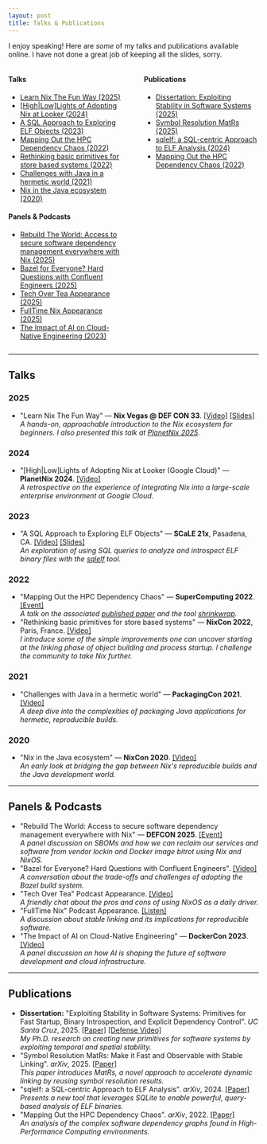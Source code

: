 ```yaml
---
layout: post
title: Talks & Publications
---
```


I enjoy speaking! Here are _some_ of my talks and publications available online. I have not done a great job of keeping all the slides, sorry.

<div style="display: flex; gap: 3em;">
<div style="flex-basis: 50%;">
<h4>Talks</h4>
<ul>
    <li><a href="#talk-learn-nix">Learn Nix The Fun Way (2025)</a></li>
    <li><a href="#talk-looker-nix">[High|Low]Lights of Adopting Nix at Looker (2024)</a></li>
    <li><a href="#talk-sql-elf">A SQL Approach to Exploring ELF Objects (2023)</a></li>
    <li><a href="#talk-mapping-dependency-chaos">Mapping Out the HPC Dependency Chaos (2022)</a></li>
    <li><a href="#talk-rethinking-primitives">Rethinking basic primitives for store based systems (2022)</a></li>
    <li><a href="#talk-java-hermetic">Challenges with Java in a hermetic world (2021)</a></li>
    <li><a href="#talk-nix-java">Nix in the Java ecosystem (2020)</a></li>
</ul>

<h4>Panels &amp; Podcasts</h4>
<ul>
    <li><a href="#podcast-rebuild-world">Rebuild The World: Access to secure software dependency management everywhere with Nix (2025)</a></li>
    <li><a href="#podcast-bazel">Bazel for Everyone? Hard Questions with Confluent Engineers (2025)</a></li>
    <li><a href="#podcast-tech-over-tea">Tech Over Tea Appearance (2025)</a></li>
    <li><a href="#podcast-fulltime-nix">FullTime Nix Appearance (2025)</a></li>
    <li><a href="#podcast-dockercon">The Impact of AI on Cloud-Native Engineering (2023)</a></li>
</ul>
</div>
<div style="flex-basis: 50%;">
<h4>Publications</h4>
<ul>
    <li><a href="#pub-dissertation">Dissertation: Exploiting Stability in Software Systems (2025)</a></li>
    <li><a href="#pub-matrs">Symbol Resolution MatRs (2025)</a></li>
    <li><a href="#pub-sqlelf">sqlelf: a SQL-centric Approach to ELF Analysis (2024)</a></li>
    <li><a href="#pub-hpc-chaos">Mapping Out the HPC Dependency Chaos (2022)</a></li>
</ul>
</div>
</div>

---

<h2>Talks</h2>

<h3>2025</h3>
<ul>
    <li id="talk-learn-nix">
        "Learn Nix The Fun Way" &mdash; <strong>Nix Vegas @ DEF CON 33</strong>.
        <a href="https://www.youtube.com/watch?v=hX1aRF_Rnu0">[Video]</a>
        <a href="https://fzakaria.com/2024/07/05/learn-nix-the-fun-way">[Slides]</a>
        <br><em>A hands-on, approachable introduction to the Nix ecosystem for beginners. I also presented this talk at <a href="https://www.socallinuxexpo.org/scale/22x/presentations/learn-nix-fun-way">PlanetNix 2025</a>.</em>
    </li>
</ul>

<h3>2024</h3>
<ul>
    <li id="talk-looker-nix">
        "[High|Low]Lights of Adopting Nix at Looker (Google Cloud)" &mdash; <strong>PlanetNix 2024</strong>.
        <a href="https://www.youtube.com/watch?v=GkgsFbwYdYA">[Video]</a>
        <br><em>A retrospective on the experience of integrating Nix into a large-scale enterprise environment at Google Cloud.</em>
    </li>
</ul>

<h3>2023</h3>
<ul>
    <li id="talk-sql-elf">
        "A SQL Approach to Exploring ELF Objects" &mdash; <strong>SCaLE 21x</strong>, Pasadena, CA.
        <a href="https://www.youtube.com/watch?v=mEHWb4dCAFI">[Video]</a>
        <a href="https://www.socallinuxexpo.org/sites/default/files/presentations/A%20SQL%20Approach%20to%20Exploring%20ELF%20Objects.pdf">[Slides]</a>
        <br><em>An exploration of using SQL queries to analyze and introspect ELF binary files with the <a href="https://github.com/fzakaria/sqlelf">sqlelf</a> tool.</em>
    </li>
</ul>

<h3>2022</h3>
<ul>
    <li id="talk-mapping-dependency-chaos">
        "Mapping Out the HPC Dependency Chaos" &mdash; <strong>SuperComputing 2022</strong>.
        <a href="https://sc22.supercomputing.org/presentation/index-333.htm?post_type=page&p=3479&id=pap132&sess=sess159">
        [Event]</a>
        <br><em>A talk on the associated <a href="#pub-hpc-chaos">published paper</a> and the tool <a href="https://github.com/fzakaria/shrinkwrap">shrinkwrap</a>.</em>
    </li>
    <li id="talk-rethinking-primitives">
        "Rethinking basic primitives for store based systems" &mdash; <strong>NixCon 2022</strong>, Paris, France.
        <a href="https://www.youtube.com/watch?v=HZKFe4mCkr4">[Video]</a>
        <br><em>I introduce some of the simple improvements one can uncover starting at the linking phase of object building and process startup. I challenge the community to take Nix further.</em>
    </li>
</ul>

<h3>2021</h3>
<ul>
    <li id="talk-java-hermetic">
        "Challenges with Java in a hermetic world" &mdash; <strong>PackagingCon 2021</strong>.
        <a href="https://www.youtube.com/watch?v=gQstiX7H8MQ">[Video]</a>
        <br><em>A deep dive into the complexities of packaging Java applications for hermetic, reproducible builds.</em>
    </li>
</ul>

<h3>2020</h3>
<ul>
    <li id="talk-nix-java">
        "Nix in the Java ecosystem" &mdash; <strong>NixCon 2020</strong>.
        <a href="https://www.youtube.com/watch?v=HGEY6ABQUBw">[Video]</a>
        <br><em>An early look at bridging the gap between Nix's reproducible builds and the Java development world.</em>
    </li>
</ul>

---

<h2 id="podcasts">Panels &amp; Podcasts</h2>
<ul>
    <li id="podcast-rebuild-world">
        "Rebuild The World: Access to secure software dependency management everywhere with Nix" &mdash; <strong>DEFCON 2025</strong>.
        <a href="https://defcon.org/html/defcon-33/dc-33-creator-talks.html#content_60779">
        [Event]</a>
        <br><em>A panel discussion on SBOMs and how we can reclaim our services and software from vendor lockin and Docker image bitrot using Nix and NixOS.</em>
    </li>
    <li id="podcast-bazel">
        "Bazel for Everyone? Hard Questions with Confluent Engineers".
        <a href="https://www.youtube.com/watch?v=oh_b19EtDHs">[Video]</a>
        <br><em>A conversation about the trade-offs and challenges of adopting the Bazel build system.</em>
    </li>
    <li id="podcast-tech-over-tea">
        "Tech Over Tea" Podcast Appearance.
        <a href="https://www.youtube.com/watch?v=KVxk7LFdHtQ">[Video]</a>
        <br><em>A friendly chat about the pros and cons of using NixOS as a daily driver.</em>
    </li>
    <li id="podcast-fulltime-nix">
        "FullTime Nix" Podcast Appearance.
        <a href="https://podcasts.apple.com/us/podcast/stable-linking-with-farid-zakaria/id1729409279?i=1000700765989">[Listen]</a>
        <br><em>A discussion about stable linking and its implications for reproducible software.</em>
    </li>
    <li id="podcast-dockercon">
        "The Impact of AI on Cloud-Native Engineering" &mdash; <strong>DockerCon 2023</strong>.
        <a href="https://www.youtube.com/watch?v=ytOt4nyrBE8">[Video]</a>
        <br><em>A panel discussion on how AI is shaping the future of software development and cloud infrastructure.</em>
    </li>
</ul>

---

<h2 id="publications">Publications</h2>
<ul>
    <li id="pub-dissertation">
        <strong>Dissertation:</strong> "Exploiting Stability in Software Systems: Primitives for Fast Startup, Binary Introspection, and Explicit Dependency Control". <i>UC Santa Cruz</i>, 2025.
        <a href="https://escholarship.org/uc/item/5cd970wn">[Paper]</a>
        <a href="https://www.youtube.com/watch?v=ZAN2Z4_PG1E">[Defense Video]</a>
        <br><em>My Ph.D. research on creating new primitives for software systems by exploiting temporal and spatial stability.</em>
    </li>
    <li id="pub-matrs">
        "Symbol Resolution MatRs: Make it Fast and Observable with Stable Linking". <i>arXiv</i>, 2025.
        <a href="https://arxiv.org/abs/2501.06716">[Paper]</a>
        <br><em>This paper introduces MatRs, a novel approach to accelerate dynamic linking by reusing symbol resolution results.</em>
    </li>
    <li id="pub-sqlelf">
        "sqlelf: a SQL-centric Approach to ELF Analysis". <i>arXiv</i>, 2024.
        <a href="https://arxiv.org/abs/2405.03883">[Paper]</a>
        <br><em>Presents a new tool that leverages SQLite to enable powerful, query-based analysis of ELF binaries.</em>
    </li>
    <li id="pub-hpc-chaos">
        "Mapping Out the HPC Dependency Chaos". <i>arXiv</i>, 2022.
        <a href="https://arxiv.org/abs/2211.05118">[Paper]</a>
        <br><em>An analysis of the complex software dependency graphs found in High-Performance Computing environments.</em>
    </li>
</ul>